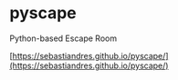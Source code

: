 # pyscape
Python-based Escape Room

[https://sebastiandres.github.io/pyscape/](https://sebastiandres.github.io/pyscape/)